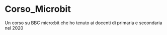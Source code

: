 # Corso_Microbit
Un corso su BBC micro:bit che ho tenuto ai docenti di primaria e secondaria nel 2020
